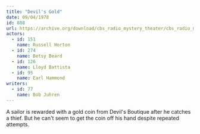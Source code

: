 ```yaml
---
title: "Devil's Gold"
date: 09/04/1978
id: 888
url: https://archive.org/download/cbs_radio_mystery_theater/cbs_radio_mystery_theater-0851-0900.zip/cbs_radio_mystery_theater-0851-0900%2Fcbsrmt_0888_devils_gold.mp3
actors:  
  - id: 151
    name: Russell Horton  
  - id: 274
    name: Betsy Beard  
  - id: 126
    name: Lloyd Battista  
  - id: 95
    name: Earl Hammond
writers:  
  - id: 77
    name: Bob Juhren
---
```

A sailor is rewarded with a gold coin from Devil's Boutique after he catches a thief. But he can't seem to get the coin off his hand despite repeated attempts.